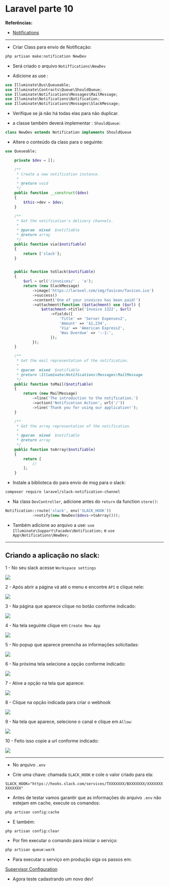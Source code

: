 <h1>Laravel parte 10</h1>

<strong>Referências:</strong>

- [Notifications](https://laravel.com/docs/6.x/notifications)

---

- Criar Class para envio de Notificação:

```bash
php artisan make:notification NewDev
```

- Será criado o arquivo `Notiffications\NewDev`

- Adicione as use :

```php
use Illuminate\Bus\Queueable;
use Illuminate\Contracts\Queue\ShouldQueue;
use Illuminate\Notifications\Messages\MailMessage;
use Illuminate\Notifications\Notification;
use Illuminate\Notifications\Messages\SlackMessage;
```

- Verifique se já não há todas elas para não duplicar.

- a classe também deverá implementar : `ShouldQueue`:

```php
class NewDev extends Notification implements ShouldQueue
```

- Altere o conteúdo da class para o seguinte:

```php
use Queueable;

    private $dev = [];

    /**
     * Create a new notification instance.
     *
     * @return void
     */
    public function __construct($dev)
    {
        $this->dev = $dev;
    }

    /**
     * Get the notification's delivery channels.
     *
     * @param  mixed  $notifiable
     * @return array
     */
    public function via($notifiable)
    {
        return ['slack'];
    }


    public function toSlack($notifiable)
    {
        $url = url('/invoices/' . 'a');
        return (new SlackMessage)
            ->image('https://laravel.com/img/favicon/favicon.ico')
            ->success()
            ->content('One of your invoices has been paid!')
            ->attachment(function ($attachment) use ($url) {
                $attachment->title('Invoice 1322', $url)
                    ->fields([
                        'Title' => 'Server Expenses2',
                        'Amount' => '$1,234',
                        'Via' => 'American Express2',
                        'Was Overdue' => ':-1:',
                    ]);
            });
    }

    /**
     * Get the mail representation of the notification.
     *
     * @param  mixed  $notifiable
     * @return \Illuminate\Notifications\Messages\MailMessage
     */
    public function toMail($notifiable)
    {
        return (new MailMessage)
            ->line('The introduction to the notification.')
            ->action('Notification Action', url('/'))
            ->line('Thank you for using our application!');
    }

    /**
     * Get the array representation of the notification.
     *
     * @param  mixed  $notifiable
     * @return array
     */
    public function toArray($notifiable)
    {
        return [
            //
        ];
    }
```

- Instale a biblioteca do para envio de msg para o slack:

```bash
composer require laravel/slack-notification-channel
```

- Na class `DevController`, adicione antes do `return` da function `store()`:

```php
Notification::route('slack', env('SLACK_HOOK'))
            ->notify(new NewDev($devs->toArray()));
```

- Também adicione ao arquivo a use: `use Illuminate\Support\Facades\Notification;` e `use App\Notifications\NewDev;`

---

<h2>Criando a aplicação no slack:</h2>

1 - No seu slack acesse `Workspace settings`

<img src="./img_git/01.png">

2 - Após abrir a página vá até o menu e encontre `API` e clique nele:

<img src="./img_git/02.png">

3 - Na página que aparece clique no botão conforme indicado:

<img src="./img_git/03.png">

4 - Na tela seguinte clique em `Create New App`

<img src="./img_git/04.png">

5 - No popup que aparece preencha as informações solicitadas:

<img src="./img_git/05.png">

6 - Na próxima tela selecione a opção conforme indicado:

<img src="./img_git/06.png">

7 - Ative a opção na tela que aparece:

<img src="./img_git/07.png">

8 - Clique na opção indicada para criar o webhook

<img src="./img_git/08.png">

9 - Na tela que aparece, selecione o canal e clique em `Allow`:

<img src="./img_git/09.png">

10 - Feito isso copie a url conforme indicado:

<img src="./img_git/10.png">

---

- No arquivo `.env`

- Crie uma chave: chamada `SLACK_HOOK` e cole o valor criado para ela:

`SLACK_HOOK="https://hooks.slack.com/services/TXXXXXXX/BXXXXXXX/XXXXXXXXXXXXXX"`

- Antes de testar vamos garantir que as informações do arquivo `.env` não estejam em cache, execute os comandos:

```bash
php artisan config:cache
```

- E também:

```bash
php artisan config:clear
```

- Por fim executar o comando para iniciar o serviço:

```bash
php artisan queue:work
```

- Para executar o serviço em produção siga os passos em:

[Supervisor Configuration](https://laravel.com/docs/6.x/queues#supervisor-configuration)

- Agora teste cadastrando um novo dev!
